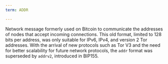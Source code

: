 ```yaml
---
term: ADDR

---
```

Network message formerly used on Bitcoin to communicate the addresses of nodes that accept incoming connections. This old format, limited to 128 bits per address, was only suitable for IPv6, IPv4, and version 2 Tor addresses. With the arrival of new protocols such as Tor V3 and the need for better scalability for future network protocols, the `addr` format was superseded by `addrv2`, introduced in BIP155.